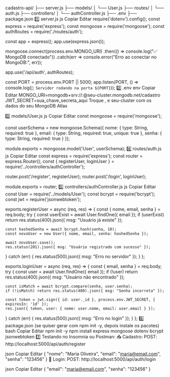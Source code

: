 cadastro-api/
├── server.js
├── models/
│   └── User.js
├── routes/
│   └── auth.js
├── controllers/
│   └── authController.js
├── .env
├── package.json
1️⃣ server.js
js
Copiar
Editar
require('dotenv').config();
const express = require('express');
const mongoose = require('mongoose');
const authRoutes = require('./routes/auth');

const app = express();
app.use(express.json());

mongoose.connect(process.env.MONGO_URI)
  .then(() => console.log("✅ MongoDB conectado"))
  .catch(err => console.error("Erro ao conectar no MongoDB:", err));

app.use('/api/auth', authRoutes);

const PORT = process.env.PORT || 5000;
app.listen(PORT, () => console.log(`🚀 Servidor rodando na porta ${PORT}`));
2️⃣ .env
env
Copiar
Editar
MONGO_URI=mongodb+srv://<usuario>:<senha>@seu-cluster.mongodb.net/cadastro
JWT_SECRET=sua_chave_secreta_aqui
Troque <usuario>, <senha> e seu-cluster com os dados do seu MongoDB Atlas

3️⃣ models/User.js
js
Copiar
Editar
const mongoose = require('mongoose');

const userSchema = new mongoose.Schema({
  nome: { type: String, required: true },
  email: { type: String, required: true, unique: true },
  senha: { type: String, required: true }
});

module.exports = mongoose.model('User', userSchema);
4️⃣ routes/auth.js
js
Copiar
Editar
const express = require('express');
const router = express.Router();
const { registerUser, loginUser } = require('../controllers/authController');

router.post('/register', registerUser);
router.post('/login', loginUser);

module.exports = router;
5️⃣ controllers/authController.js
js
Copiar
Editar
const User = require('../models/User');
const bcrypt = require('bcrypt');
const jwt = require('jsonwebtoken');

exports.registerUser = async (req, res) => {
  const { nome, email, senha } = req.body;
  try {
    const userExist = await User.findOne({ email });
    if (userExist) return res.status(400).json({ msg: "Usuário já existe" });

    const hashedSenha = await bcrypt.hash(senha, 10);
    const novoUser = new User({ nome, email, senha: hashedSenha });

    await novoUser.save();
    res.status(201).json({ msg: "Usuário registrado com sucesso" });
  } catch (err) {
    res.status(500).json({ msg: "Erro no servidor" });
  }
};

exports.loginUser = async (req, res) => {
  const { email, senha } = req.body;
  try {
    const user = await User.findOne({ email });
    if (!user) return res.status(400).json({ msg: "Usuário não encontrado" });

    const isMatch = await bcrypt.compare(senha, user.senha);
    if (!isMatch) return res.status(400).json({ msg: "Senha incorreta" });

    const token = jwt.sign({ id: user._id }, process.env.JWT_SECRET, { expiresIn: '1d' });
    res.json({ token, user: { nome: user.nome, email: user.email } });
  } catch (err) {
    res.status(500).json({ msg: "Erro no login" });
  }
};
6️⃣ package.json (se quiser gerar com npm init -y, depois instale os pacotes)
bash
Copiar
Editar
npm init -y
npm install express mongoose dotenv bcrypt jsonwebtoken
7️⃣ Testando no Insomnia ou Postman:
📥 Cadastro:
POST: http://localhost:5000/api/auth/register

json
Copiar
Editar
{
  "nome": "Maria Oliveira",
  "email": "maria@email.com",
  "senha": "123456"
}
🔐 Login:
POST: http://localhost:5000/api/auth/login

json
Copiar
Editar
{
  "email": "maria@email.com",
  "senha": "123456"
}
